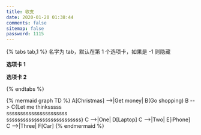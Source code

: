 ```yaml
---
title: 收支
date: 2020-01-20 01:38:44
comments: false
sitemap: false
password: 1115
---
```


{% tabs tab,1 %} 名字为 tab，默认在第 1 个选项卡，如果是 -1 则隐藏
<!-- tab 收入 -->
**选项卡 1** 
<!-- endtab -->
<!-- tab 支出 -->
**选项卡 2**
<!-- endtab -->
{% endtabs %}

{% mermaid graph TD %}
A[Christmas] -->|Get money| B(Go shopping)
B --> C{Let me thinksssss<br>ssssssssssssssssssssss<br>sssssssssssssssssssssssssss}
C -->|One| D[Laptop]
C -->|Two| E[iPhone]
C -->|Three| F[Car]
{% endmermaid %}
